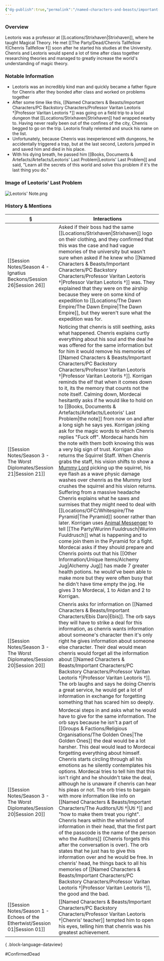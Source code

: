 ```yaml
---
{"dg-publish":true,"permalink":"/named-characters-and-beasts/important-characters/pc-backstory-characters/professor-varitan-leotoris/","tags":["NPC","Important"],"updated":"2025-06-10T19:10:58.313+01:00"}
---
```



### Overview
Leotoris was a professor at [[Locations/Strixhaven\|Strixhaven]], where he taught Magical Theory. He met [[The Party/Dead/Chenris Tallfellow ‡\|Chenris Tallfellow ‡]] soon after he started his studies at the University. Chenris and Leotoris would spend a lot of time after class together researching theories and managed to greatly increase the world's understanding of magic theory.

### Notable Information
- Leotoris was an incredibly kind man and quickly became a father figure for Chenris after they bonded after class and worked on problems together 
- After some time like this, [[Named Characters & Beasts/Important Characters/PC Backstory Characters/Professor Varitan Leotoris †\|Professor Varitan Leotoris †]] was going on a field trip to a local dungeon that [[Locations/Strixhaven\|Strixhaven]] had wrapped nearby to. Having never really been out of the confines of the city, Chenris begged to go on the trip. Leotoris finally relented and snuck his name on the list. 
- Unfortunately, because Chenris was inexperienced with dungeons, he accidentally triggered a trap, but at the last second, Leotoris jumped in and saved him and died in his place.
- With his dying breath, he passed him [[Books, Documents & Artefacts/Artefacts/Leotoris' Last Problem\|Leotoris' Last Problem]] and said, "Learn all the secrets of this world and solve this problem if it's the last thing you do."

### Image of Leotoris' Last Problem
![Leotoris' Note.png](/img/user/Admin/Attachments/Leotoris'%20Note.png)

### History & Mentions
| §                                                                               | Interactions                                                                                                                                                                                                                                                                                                                                                                                                                                                                                                                                                                                                                                                                                                                                                                                                                                                                                                                                                                                                                                                                                                                                                                                                                                                                                                                                                                                                                                                                                                                                                                                                                                         |
| ------------------------------------------------------------------------------- | ---------------------------------------------------------------------------------------------------------------------------------------------------------------------------------------------------------------------------------------------------------------------------------------------------------------------------------------------------------------------------------------------------------------------------------------------------------------------------------------------------------------------------------------------------------------------------------------------------------------------------------------------------------------------------------------------------------------------------------------------------------------------------------------------------------------------------------------------------------------------------------------------------------------------------------------------------------------------------------------------------------------------------------------------------------------------------------------------------------------------------------------------------------------------------------------------------------------------------------------------------------------------------------------------------------------------------------------------------------------------------------------------------------------------------------------------------------------------------------------------------------------------------------------------------------------------------------------------------------------------------------------------------- |
| [[Session Notes/Season 4 - Ignatius Beckons/Session 26\|Session 26]]         | Asked if their boss had the same [[Locations/Strixhaven\|Strixhaven]] logo on their clothing, and they confirmed that this was the case and had vague memories of the university but wasn't sure when asked if he knew who [[Named Characters & Beasts/Important Characters/PC Backstory Characters/Professor Varitan Leotoris †\|Professor Varitan Leotoris †]] was. They explained that they were on the airship because they were on some kind of expedition to [[Locations/The Dawn Empire/The Dawn Empire\|The Dawn Empire]], but they weren't sure what the expedition was for.                                                                                                                                                                                                                                                                                                                                                                                                                                                                                                                                                                                                                                                                                                                                                                                                                                                                                                                                                                                                                                                                                                                                                                                                                                      |
| [[Session Notes/Season 3 - The Worst Diplomates/Session 21\|Session 21]]     | Noticing that chenris is still seething, asks what happened. Chenris explains curtly everything about his soul and the deal he was offered for the same information but for him it would remove his memories of [[Named Characters & Beasts/Important Characters/PC Backstory Characters/Professor Varitan Leotoris †\|Professor Varitan Leotoris †]]. Korrigan reminds the elf that when it comes down to it, its the memory that counts not the note itself. Calming down, Mordecai hesitantly asks if he would like to hold on to [[Books, Documents & Artefacts/Artefacts/Leotoris' Last Problem\|the note]] from now on and after a long sigh he says yes. Korrigan joking ask for the magic words to which Chenris replies "Fuck off". Mordecai hands him the note with them both knowing this was a very big sign of trust. Korrigan also returns the Squirrel Staff. When Chenris grabs the staff, his vision shifts to show a [Mummy Lord](https://www.dndbeyond.com/monsters/16962-mummy-lord) picking up the squirrel, his eye flash as a wave physic damage washes over chenris as the Mummy lord crushes the squirrel and his vision returns. Suffering from a massive headache Chenris explains what he saws and surmises that they might need to deal with [[Locations/OFC/Whitespire/The Pyramid\|The Pyramid]] sooner rather than later. Korrigan uses [Animal Messenger](https://www.dndbeyond.com/spells/1994-animal-messenger) to tell [[The Party/Wurinn Fuuldrusch\|Wurinn Fuuldrusch]] what is happening and to come join them in the Pyramid for a fight. Mordecai asks if they should prepare and Chenris points out that his [[Other Information/Unique Items/Alchemy Jug\|Alchemy Jug]] has made 7 greater health potions. he would've been able to make more but they were often busy that he didn't have time empty the jog. He gives 3 to Mordecai, 1 to Aidan and 2 to Korrigan. |
| [[Session Notes/Season 3 - The Worst Diplomates/Session 20\|Session 20]]     | Chenris asks for information on [[Named Characters & Beasts/Important Characters/Ebis Daro\|Ebis]]. The orb says they will have to strike a deal for this information, as chenris wants information about someone's character then it's only right he gives information about someone else character. Their deal would mean chenris would forget all the information about [[Named Characters & Beasts/Important Characters/PC Backstory Characters/Professor Varitan Leotoris †\|Professor Varitan Leotoris †]]. The orb laughs and says he doing Chenris a great service, he would get a lot of information in exchange for forgetting something that has scared him so deeply.                                                                                                                                                                                                                                                                                                                                                                                                                                                                                                                                                                                                                                                                                                                                                                                                                                                                                                                                                                                                                                                                                                                        |
| [[Session Notes/Season 3 - The Worst Diplomates/Session 20\|Session 20]]     | Mordecai steps in and asks what he would have to give for the same information. The orb says because he isn't a part of [[Groups & Factions/Religious Organisations/The Golden Ones\|The Golden Ones]] the deal would be a lot harsher. This deal would lead to Mordecai forgetting everything about himself. Chenris starts circling through all his emotions as he silently contemplates his options. Mordecai tries to tell him that this isn't right and he shouldn't take the deal, although he is unaware if chenris can hear his pleas or not. The orb tries to bargain with more information like info on [[Named Characters & Beasts/Important Characters/The Auditors/Uti †\|Uti †]] and "how to make them treat you right". Chenris hears within the whirlwind of information in their head, that the first part of the passcode is the name of the person who the Auditors]] (Chenris forgets this after the conversation is over). The orb states that he just has to give this information over and he would be free. In chenris' head, he things back to all his memories of [[Named Characters & Beasts/Important Characters/PC Backstory Characters/Professor Varitan Leotoris †\|Professor Varitan Leotoris †]], the good and the bad.                                                                                                                                                                                                                                                                                                                                                                                                                                                                                                                                                                                                                                |
| [[Session Notes/Season 1 - Echoes of the Ethertwist/Session 01\|Session 01]] | [[Named Characters & Beasts/Important Characters/PC Backstory Characters/Professor Varitan Leotoris †\|Chenris' teacher]] tempted him to open his eyes, telling him that chenris was his greatest achievement.                                                                                                                                                                                                                                                                                                                                                                                                                                                                                                                                                                                                                                                                                                                                                                                                                                                                                                                                                                                                                                                                                                                                                                                                                                                                                                                                                                                                                                                                                                              |

{ .block-language-dataview}

#ConfirmedDead